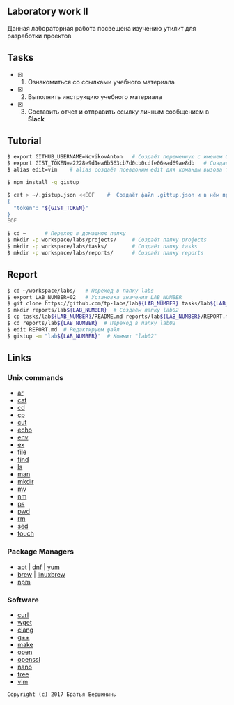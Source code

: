 ## Laboratory work II

Данная лабораторная работа посвещена изучению утилит для разработки проектов

## Tasks

- [x] 1. Ознакомиться со ссылками учебного материала
- [x] 2. Выполнить инструкцию учебного материала
- [x] 3. Составить отчет и отправить ссылку личным сообщением в **Slack**
 
## Tutorial

```bash
$ export GITHUB_USERNAME=NovikovAnton   # Создаёт переменную с именем GITHUB_USERNAME и присваивает значение NovikovAnton
$ export GIST_TOKEN=a2228e9d1ea6b563cb7d0cb0cdfe06ead69ae8db   # Создаёт переменную с именем GIST_TOKEN и присваивает свой токен
$ alias edit=vim    # alias создаёт псевдоним edit для команды вызова текстового редактора vim
```

```bash
$ npm install -g gistup
```

```bash
$ cat > ~/.gistup.json <<EOF    #  Создаёт файл .gittup.json и в нём прописывает token
{
  "token": "${GIST_TOKEN}"
}
EOF
```

```bash
$ cd ~		# Переход в домашнюю папку
$ mkdir -p workspace/labs/projects/		# Создаёт папку projects
$ mkdir -p workspace/labs/tasks/		# Создаёт папку tasks
$ mkdir -p workspace/labs/reports/		# Создаёт папку reports
```

## Report

```bash
$ cd ~/workspace/labs/   # Переход в папку labs
$ export LAB_NUMBER=02   # Установка значения LAB_NUMBER
$ git clone https://github.com/tp-labs/lab${LAB_NUMBER} tasks/lab${LAB_NUMBER}  # Скачиваем с сайта
$ mkdir reports/lab${LAB_NUMBER}  # Создаём папку lab02
$ cp tasks/lab${LAB_NUMBER}/README.md reports/lab${LAB_NUMBER}/REPORT.md  # Копируем файл REPORT.md в папку lab02 под новым именем с расширением .md
$ cd reports/lab${LAB_NUMBER}  # Переход в папку lab02
$ edit REPORT.md  # Редактируем файл
$ gistup -m "lab${LAB_NUMBER}"  # Коммит "lab02"
```

## Links

### Unix commands

- [ar](https://en.wikipedia.org/wiki/Ar_(Unix))
- [cat](https://en.wikipedia.org/wiki/Cat_(Unix))
- [cd](https://en.wikipedia.org/wiki/Cd_(command))
- [cp](https://en.wikipedia.org/wiki/Cp_(Unix))
- [cut](https://en.wikipedia.org/wiki/Cut_(Unix))
- [echo](https://en.wikipedia.org/wiki/Echo_(command))
- [env](https://en.wikipedia.org/wiki/Env_(shell))
- [ex](https://en.wikipedia.org/wiki/Ex_(editor))
- [file](https://en.wikipedia.org/wiki/File_(command))
- [find](https://en.wikipedia.org/wiki/Find)
- [ls](https://en.wikipedia.org/wiki/Ls)
- [man](https://en.wikipedia.org/wiki/Man_page)
- [mkdir](https://en.wikipedia.org/wiki/Mkdir)
- [mv](https://en.wikipedia.org/wiki/Mv)
- [nm](https://en.wikipedia.org/wiki/Nm_(Unix))
- [ps](https://en.wikipedia.org/wiki/Ps_(Unix))
- [pwd](https://en.wikipedia.org/wiki/Pwd)
- [rm](https://en.wikipedia.org/wiki/Rm_(Unix))
- [sed](https://en.wikipedia.org/wiki/Sed)
- [touch](https://en.wikipedia.org/wiki/Touch_(Unix))

### Package Managers

- [apt](http://help.ubuntu.ru/wiki/apt) | [dnf](https://en.wikipedia.org/wiki/DNF_(software)) | [yum](https://fedoraproject.org/wiki/Yum/ru)
- [brew](https://brew.sh) | [linuxbrew](http://linuxbrew.sh)
- [npm](https://docs.npmjs.com)

### Software

- [curl](https://www.gitbook.com/book/bagder/everything-curl/details)
- [wget](https://www.gnu.org/software/wget/manual/wget.pdf)
- [clang](https://clang.llvm.org)
- [g++](https://gcc.gnu.org/onlinedocs/gcc-4.0.2/gcc/G_002b_002b-and-GCC.html)
- [make](https://en.wikipedia.org/wiki/Make_(software))
- [open](https://developer.apple.com/legacy/library/documentation/Darwin/Reference/ManPages/man1/open.1.html)
- [openssl](https://www.openssl.org)
- [nano](https://www.nano-editor.org)
- [tree](https://linux.die.net/man/1/tree)
- [vim](http://www.vim.org)

```
Copyright (c) 2017 Братья Вершинины
```

